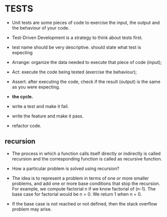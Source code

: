 # TESTS

- Unit tests are some pieces of code to exercise the input, the output and the behaviour of your code. 

- Test-Driven Development is a strategy to think about tests first.

- test name should be very descriptive. should state what test is expecting

- Arrange: organize the data needed to execute that piece of code (input);

- Act: execute the code being tested (exercise the behaviour);

- Assert: after executing the code, check if the result (output) is the same as you were expecting.

- **the cycle.**

- write a test and make it fail.
- write the feature and make it pass.
- refactor code.

## recursion
- The process in which a function calls itself directly or indirectly is called recursion and the corresponding function is called as recursive function.

- How a particular problem is solved using recursion? 

- The idea is to represent a problem in terms of one or more smaller problems, and add one or more base conditions that stop the recursion. For example, we compute factorial n if we know factorial of (n-1). The base case for factorial would be n = 0. We return 1 when n = 0.

- If the base case is not reached or not defined, then the stack overflow problem may arise.